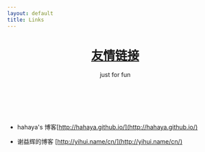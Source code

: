 ```yaml
---
layout: default
title: Links
---
```


<header id="header">
	<div class="header-info fix">
		<h1><a href="/">友情链接 </a></h1>
		<p class="describe">just for fun</p>		
	</div>
</header>
<br/>
<br/>

* hahaya's 博客[http://hahaya.github.io/](http://hahaya.github.io/) 
- 谢益辉的博客 [http://yihui.name/cn/](http://yihui.name/cn/) 

